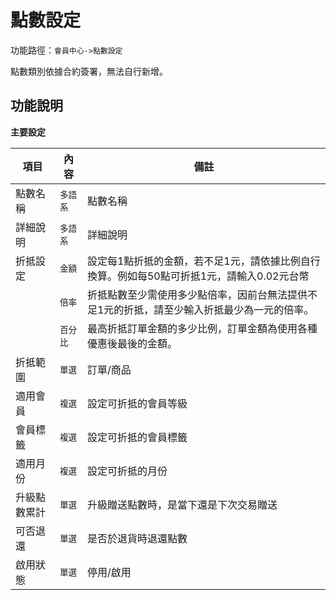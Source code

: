 #  點數設定

功能路徑：`會員中心->點數設定`

點數類別依據合約簽署，無法自行新增。

##  功能說明

**主要設定**

| 項目  | 內容 | 備註 |
|---|---|---|
|點數名稱|`多語系`|點數名稱|
|詳細說明|`多語系`|詳細說明|
|折抵設定|`金額`|設定每1點折抵的金額，若不足1元，請依據比例自行換算。例如每50點可折抵1元，請輸入0.02元台幣|
| |`倍率`|折抵點數至少需使用多少點倍率，因前台無法提供不足1元的折抵，請至少輸入折抵最少為一元的倍率。|
| |`百分比`|最高折抵訂單金額的多少比例，訂單金額為使用各種優惠後最後的金額。|
|折抵範圍|`單選`|訂單/商品|
|適用會員|`複選`|設定可折抵的會員等級|
|會員標籤|`複選`|設定可折抵的會員標籤|
|適用月份|`複選`|設定可折抵的月份|
|升級點數累計|`單選`|升級贈送點數時，是當下還是下次交易贈送|
|可否退還|`單選`|是否於退貨時退還點數|
|啟用狀態|`單選`|停用/啟用|
